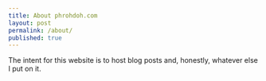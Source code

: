 ```yaml
---
title: About phrohdoh.com
layout: post
permalink: /about/
published: true
---
```


The intent for this website is to host blog posts and, honestly, whatever else I put on it.